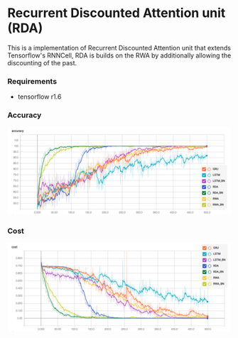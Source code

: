 # Recurrent Discounted Attention unit (RDA)
This is a implementation of Recurrent Discounted Attention unit that extends Tensorflow's RNNCell, RDA is builds on the RWA by additionally allowing the discounting of the past.

### Requirements
* tensorflow r1.6

### Accuracy
![Accuracy](/train_accuracy.png)

### Cost
![Cost](/train_cost.png)
